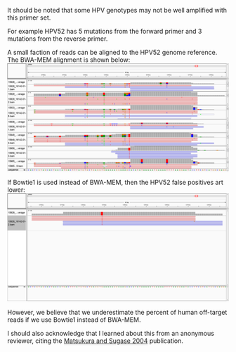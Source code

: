 It should be noted that some HPV genotypes may not be well amplified with this primer set.

For example HPV52 has 5 mutations from the forward primer and 3 mutations from the reverse primer.

A small faction of reads can be aligned to the HPV52 genome reference.  The BWA-MEM alignment is shown below:
![BWA-MEM L1 Alignment](IGV_BWA-MEM_HPV52-zoom.png "BWA-MEM L1 Alignment")

If Bowtie1 is used instead of BWA-MEM, then the HPV52 false positives art lower:
![Bowtie1 L1 Alignment](IGV_Bowtie1-HPV52-zoom.png "Bowtie1 L1 Alignment")

However, we believe that we underestimate the percent of human off-target reads if we use Bowtie1 instead of BWA-MEM.

I should also acknowledge that I learned about this from an anonymous reviewer, citing the [Matsukura and Sugase 2004](https://pubmed.ncbi.nlm.nih.gov/15207629/) publication.
